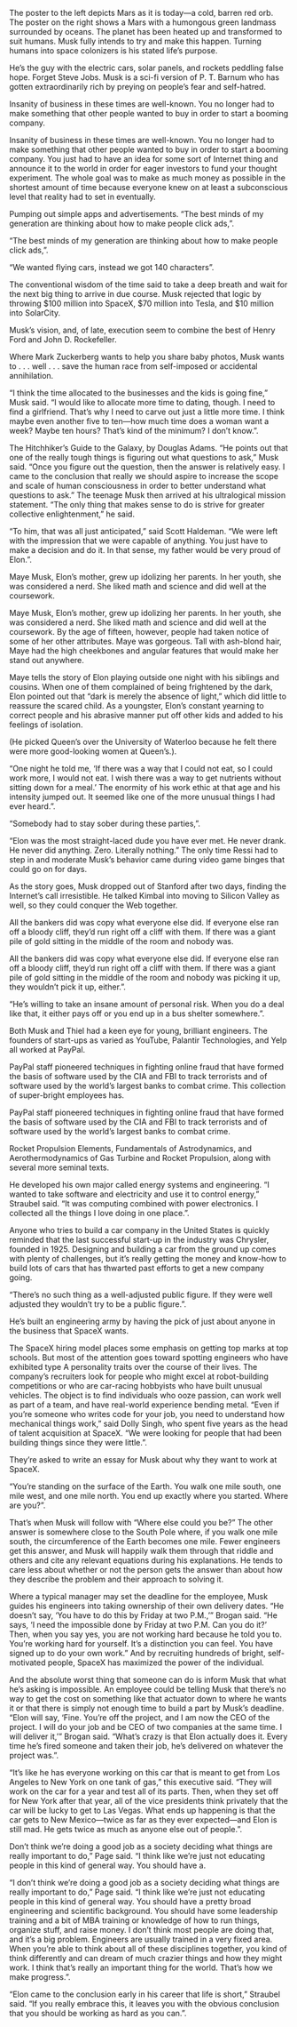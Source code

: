 

The poster to the left depicts Mars as it is today—a cold, barren red orb. The poster on the right shows a Mars with a humongous green landmass surrounded by oceans. The planet has been heated up and transformed to suit humans. Musk fully intends to try and make this happen. Turning humans into space colonizers is his stated life’s purpose.

He’s the guy with the electric cars, solar panels, and rockets peddling false hope. Forget Steve Jobs. Musk is a sci-fi version of P. T. Barnum who has gotten extraordinarily rich by preying on people’s fear and self-hatred.

Insanity of business in these times are well-known. You no longer had to make something that other people wanted to buy in order to start a booming company.

Insanity of business in these times are well-known. You no longer had to make something that other people wanted to buy in order to start a booming company. You just had to have an idea for some sort of Internet thing and announce it to the world in order for eager investors to fund your thought experiment. The whole goal was to make as much money as possible in the shortest amount of time because everyone knew on at least a subconscious level that reality had to set in eventually.

Pumping out simple apps and advertisements. “The best minds of my generation are thinking about how to make people click ads,”.

“The best minds of my generation are thinking about how to make people click ads,”.

“We wanted flying cars, instead we got 140 characters”.

The conventional wisdom of the time said to take a deep breath and wait for the next big thing to arrive in due course. Musk rejected that logic by throwing $100 million into SpaceX, $70 million into Tesla, and $10 million into SolarCity.

Musk’s vision, and, of late, execution seem to combine the best of Henry Ford and John D. Rockefeller.

Where Mark Zuckerberg wants to help you share baby photos, Musk wants to . . . well . . . save the human race from self-imposed or accidental annihilation.

“I think the time allocated to the businesses and the kids is going fine,” Musk said. “I would like to allocate more time to dating, though. I need to find a girlfriend. That’s why I need to carve out just a little more time. I think maybe even another five to ten—how much time does a woman want a week? Maybe ten hours? That’s kind of the minimum? I don’t know.”.

The Hitchhiker’s Guide to the Galaxy, by Douglas Adams. “He points out that one of the really tough things is figuring out what questions to ask,” Musk said. “Once you figure out the question, then the answer is relatively easy. I came to the conclusion that really we should aspire to increase the scope and scale of human consciousness in order to better understand what questions to ask.” The teenage Musk then arrived at his ultralogical mission statement. “The only thing that makes sense to do is strive for greater collective enlightenment,” he said.

“To him, that was all just anticipated,” said Scott Haldeman. “We were left with the impression that we were capable of anything. You just have to make a decision and do it. In that sense, my father would be very proud of Elon.”.

Maye Musk, Elon’s mother, grew up idolizing her parents. In her youth, she was considered a nerd. She liked math and science and did well at the coursework.

Maye Musk, Elon’s mother, grew up idolizing her parents. In her youth, she was considered a nerd. She liked math and science and did well at the coursework. By the age of fifteen, however, people had taken notice of some of her other attributes. Maye was gorgeous. Tall with ash-blond hair, Maye had the high cheekbones and angular features that would make her stand out anywhere.

Maye tells the story of Elon playing outside one night with his siblings and cousins. When one of them complained of being frightened by the dark, Elon pointed out that “dark is merely the absence of light,” which did little to reassure the scared child. As a youngster, Elon’s constant yearning to correct people and his abrasive manner put off other kids and added to his feelings of isolation.

(He picked Queen’s over the University of Waterloo because he felt there were more good-looking women at Queen’s.).

“One night he told me, ‘If there was a way that I could not eat, so I could work more, I would not eat. I wish there was a way to get nutrients without sitting down for a meal.’ The enormity of his work ethic at that age and his intensity jumped out. It seemed like one of the more unusual things I had ever heard.”.

“Somebody had to stay sober during these parties,”.

“Elon was the most straight-laced dude you have ever met. He never drank. He never did anything. Zero. Literally nothing.” The only time Ressi had to step in and moderate Musk’s behavior came during video game binges that could go on for days.

As the story goes, Musk dropped out of Stanford after two days, finding the Internet’s call irresistible. He talked Kimbal into moving to Silicon Valley as well, so they could conquer the Web together.

All the bankers did was copy what everyone else did. If everyone else ran off a bloody cliff, they’d run right off a cliff with them. If there was a giant pile of gold sitting in the middle of the room and nobody was.

All the bankers did was copy what everyone else did. If everyone else ran off a bloody cliff, they’d run right off a cliff with them. If there was a giant pile of gold sitting in the middle of the room and nobody was picking it up, they wouldn’t pick it up, either.”.

“He’s willing to take an insane amount of personal risk. When you do a deal like that, it either pays off or you end up in a bus shelter somewhere.”.

Both Musk and Thiel had a keen eye for young, brilliant engineers. The founders of start-ups as varied as YouTube, Palantir Technologies, and Yelp all worked at PayPal.

PayPal staff pioneered techniques in fighting online fraud that have formed the basis of software used by the CIA and FBI to track terrorists and of software used by the world’s largest banks to combat crime. This collection of super-bright employees has.

PayPal staff pioneered techniques in fighting online fraud that have formed the basis of software used by the CIA and FBI to track terrorists and of software used by the world’s largest banks to combat crime.

Rocket Propulsion Elements, Fundamentals of Astrodynamics, and Aerothermodynamics of Gas Turbine and Rocket Propulsion, along with several more seminal texts.

He developed his own major called energy systems and engineering. “I wanted to take software and electricity and use it to control energy,” Straubel said. “It was computing combined with power electronics. I collected all the things I love doing in one place.”.

Anyone who tries to build a car company in the United States is quickly reminded that the last successful start-up in the industry was Chrysler, founded in 1925. Designing and building a car from the ground up comes with plenty of challenges, but it’s really getting the money and know-how to build lots of cars that has thwarted past efforts to get a new company going.

“There’s no such thing as a well-adjusted public figure. If they were well adjusted they wouldn’t try to be a public figure.”.

He’s built an engineering army by having the pick of just about anyone in the business that SpaceX wants.

The SpaceX hiring model places some emphasis on getting top marks at top schools. But most of the attention goes toward spotting engineers who have exhibited type A personality traits over the course of their lives. The company’s recruiters look for people who might excel at robot-building competitions or who are car-racing hobbyists who have built unusual vehicles. The object is to find individuals who ooze passion, can work well as part of a team, and have real-world experience bending metal. “Even if you’re someone who writes code for your job, you need to understand how mechanical things work,” said Dolly Singh, who spent five years as the head of talent acquisition at SpaceX. “We were looking for people that had been building things since they were little.”.

They’re asked to write an essay for Musk about why they want to work at SpaceX.

“You’re standing on the surface of the Earth. You walk one mile south, one mile west, and one mile north. You end up exactly where you started. Where are you?”.

That’s when Musk will follow with “Where else could you be?” The other answer is somewhere close to the South Pole where, if you walk one mile south, the circumference of the Earth becomes one mile. Fewer engineers get this answer, and Musk will happily walk them through that riddle and others and cite any relevant equations during his explanations. He tends to care less about whether or not the person gets the answer than about how they describe the problem and their approach to solving it.

Where a typical manager may set the deadline for the employee, Musk guides his engineers into taking ownership of their own delivery dates. “He doesn’t say, ‘You have to do this by Friday at two P.M.,’” Brogan said. “He says, ‘I need the impossible done by Friday at two P.M. Can you do it?’ Then, when you say yes, you are not working hard because he told you to. You’re working hard for yourself. It’s a distinction you can feel. You have signed up to do your own work.” And by recruiting hundreds of bright, self-motivated people, SpaceX has maximized the power of the individual.

And the absolute worst thing that someone can do is inform Musk that what he’s asking is impossible. An employee could be telling Musk that there’s no way to get the cost on something like that actuator down to where he wants it or that there is simply not enough time to build a part by Musk’s deadline. “Elon will say, ‘Fine. You’re off the project, and I am now the CEO of the project. I will do your job and be CEO of two companies at the same time. I will deliver it,’” Brogan said. “What’s crazy is that Elon actually does it. Every time he’s fired someone and taken their job, he’s delivered on whatever the project was.”.

“It’s like he has everyone working on this car that is meant to get from Los Angeles to New York on one tank of gas,” this executive said. “They will work on the car for a year and test all of its parts. Then, when they set off for New York after that year, all of the vice presidents think privately that the car will be lucky to get to Las Vegas. What ends up happening is that the car gets to New Mexico—twice as far as they ever expected—and Elon is still mad. He gets twice as much as anyone else out of people.”.

Don’t think we’re doing a good job as a society deciding what things are really important to do,” Page said. “I think like we’re just not educating people in this kind of general way. You should have a.

“I don’t think we’re doing a good job as a society deciding what things are really important to do,” Page said. “I think like we’re just not educating people in this kind of general way. You should have a pretty broad engineering and scientific background. You should have some leadership training and a bit of MBA training or knowledge of how to run things, organize stuff, and raise money. I don’t think most people are doing that, and it’s a big problem. Engineers are usually trained in a very fixed area. When you’re able to think about all of these disciplines together, you kind of think differently and can dream of much crazier things and how they might work. I think that’s really an important thing for the world. That’s how we make progress.”.

“Elon came to the conclusion early in his career that life is short,” Straubel said. “If you really embrace this, it leaves you with the obvious conclusion that you should be working as hard as you can.”.


